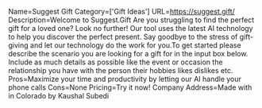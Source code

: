 Name=Suggest Gift
Category=['Gift Ideas']
URL=https://suggest.gift/
Description=Welcome to Suggest.Gift Are you struggling to find the perfect gift for a loved one? Look no further! Our tool uses the latest AI technology to help you discover the perfect present. Say goodbye to the stress of gift-giving and let our technology do the work for you.To get started please describe the scenario you are looking for a gift for in the input box below. Include as much details as possible like the event or occasion the relationship you have with the person their hobbies likes dislikes etc.
Pros=Maximize your time and productivity by letting our AI handle your phone calls
Cons=None
Pricing=Try it now!
Company Address=Made with in Colorado by Kaushal Subedi
